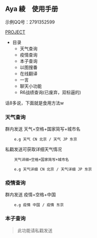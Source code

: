 ## Aya 綾　使用手册

示例QQ号：2791352599

[PROJECT](https://github.com/Kyomotoi/Aya)

* 目录
  - 天气查询
  - 疫情查询
  - 本子查询
  - 以图搜番
  - 在线翻译
  - 一言
  - 聊天小功能
  - R6战绩查询(已废弃，双标逼的)
  
话8多说，下面就是食用方法w

### 天气查询

群内发送 天气+空格+国家简写+城市名
        
        e.g 天气 CN 北京 / 天气 JP 东京
        
私戳发送可获取详细天气情况

        天气详细+空格+国家简写+城市名
        
        e.g 天气详细 CN 北京 / 天气详细 JP 东京
        
### 疫情查询

群内发送 疫情+空格+中国
        
        e.g 疫情 中国 / 疫情 东京

### 本子查询

> 此功能请私戳发送
